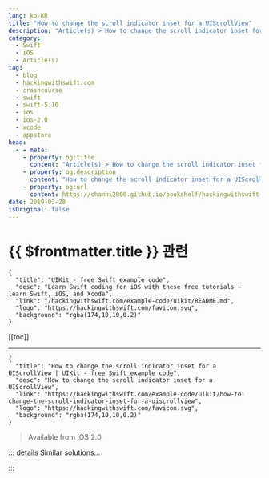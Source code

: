 ```yaml
---
lang: ko-KR
title: "How to change the scroll indicator inset for a UIScrollView"
description: "Article(s) > How to change the scroll indicator inset for a UIScrollView"
category:
  - Swift
  - iOS
  - Article(s)
tag: 
  - blog
  - hackingwithswift.com
  - crashcourse
  - swift
  - swift-5.10
  - ios
  - ios-2.0
  - xcode
  - appstore
head:
  - - meta:
    - property: og:title
      content: "Article(s) > How to change the scroll indicator inset for a UIScrollView"
    - property: og:description
      content: "How to change the scroll indicator inset for a UIScrollView"
    - property: og:url
      content: https://chanhi2000.github.io/bookshelf/hackingwithswift.com/example-code/uikit/how-to-change-the-scroll-indicator-inset-for-a-uiscrollview.html
date: 2019-03-28
isOriginal: false
---
```


# {{ $frontmatter.title }} 관련

```component VPCard
{
  "title": "UIKit - free Swift example code",
  "desc": "Learn Swift coding for iOS with these free tutorials – learn Swift, iOS, and Xcode",
  "link": "/hackingwithswift.com/example-code/uikit/README.md",
  "logo": "https://hackingwithswift.com/favicon.svg",
  "background": "rgba(174,10,10,0.2)"
}
```

[[toc]]

---

```component VPCard
{
  "title": "How to change the scroll indicator inset for a UIScrollView | UIKit - free Swift example code",
  "desc": "How to change the scroll indicator inset for a UIScrollView",
  "link": "https://hackingwithswift.com/example-code/uikit/how-to-change-the-scroll-indicator-inset-for-a-uiscrollview",
  "logo": "https://hackingwithswift.com/favicon.svg",
  "background": "rgba(174,10,10,0.2)"
}
```

> Available from iOS 2.0

<!-- TODO: 작성 -->

<!--
It's common to adjust content insets of a scroll view or any class that embeds one (table view, text view, etc) so that you control the scrolling mechanism precisely, but whenever you change the content inset it's a good idea also to change the scroll indicator inset: the visual indicator bar on the right that shows users how far they have left to scroll.

Changing this value adds a tiny bit of UI polish and it's easy to do:

```swift
scrollView.scrollIndicatorInsets = UIEdgeInsets(top: 30, left: 0, bottom: 0, right: 10)
```

-->

::: details Similar solutions…

<!--
/example-code/uikit/how-to-adjust-a-uiscrollview-to-fit-the-keyboard">How to adjust a UIScrollView to fit the keyboard 
/example-code/uikit/how-to-support-pinch-to-zoom-in-a-uiscrollview">How to support pinch to zoom in a UIScrollView 
/example-code/uikit/how-to-hide-the-home-indicator-on-iphone-x">How to hide the home indicator on iPhone X 
/quick-start/swiftui/how-to-hide-the-home-indicator-and-other-system-ui">How to hide the home indicator and other system UI 
/quick-start/swiftui/how-to-inset-the-safe-area-with-custom-content">How to inset the safe area with custom content</a>
-->

:::

